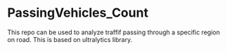 # PassingVehicles_Count
This repo can be used to analyze traffif passing through a specific region on road. This is based on ultralytics library.


